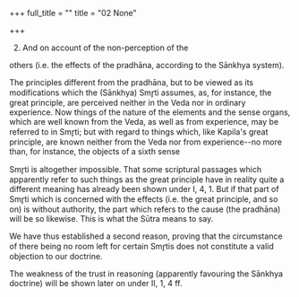 +++
full_title = ""
title = "02 None"

+++


2. And on account of the non-perception of the

others (i.e. the effects of the pradhāna, according to the Sānkhya system).

The principles different from the pradhāna, but to be viewed as its modifications which the (Sānkhya) Smr̥ti assumes, as, for instance, the great principle, are perceived neither in the Veda nor in ordinary experience. Now things of the nature of the elements and the sense organs, which are well known from the Veda, as well as from experience, may be referred to in Smr̥ti; but with regard to things which, like Kapila's great principle, are known neither from the Veda nor from experience--no more than, for instance, the objects of a sixth sense

Smr̥ti is altogether impossible. That some scriptural passages which apparently refer to such things as the great principle have in reality quite a different meaning has already been shown under I, 4, 1. But if that part of Smr̥ti which is concerned with the effects (i.e. the great principle, and so on) is without authority, the part which refers to the cause (the pradhāna) will be so likewise. This is what the Sūtra means to say.

We have thus established a second reason, proving that the circumstance of there being no room left for certain Smr̥tis does not constitute a valid objection to our doctrine.

The weakness of the trust in reasoning (apparently favouring the Sānkhya doctrine) will be shown later on under II, 1, 4 ff.

